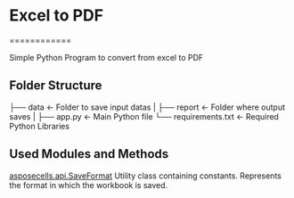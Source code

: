 # Excel to PDF
============

Simple Python Program to convert from excel to PDF

Folder Structure
----------------

├── data             <- Folder to save input datas
|
├── report           <- Folder where output saves
|
├── app.py           <- Main Python file
└── requirements.txt <- Required Python Libraries


Used Modules and Methods
------------------------

<a target="_blank" href="https://reference.aspose.com/cells/python-java/asposecells.api/saveformat">asposecells.api.SaveFormat</a>
Utility class containing constants. Represents the format in which the workbook is saved.